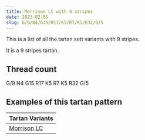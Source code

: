 ```yaml
---
title: Morrison LC with 9 stripes
date: 2023-02-05
slug: G/9/N4/G15/R17/K5/R7/K5/R32/G/5
---
```

This is a list of all the tartan sett variants with 9 stripes.

It is a 9 stripes tartan.


## Thread count
G/9 N4 G15 R17 K5 R7 K5 R32 G/5

## Examples of this tartan pattern

| Tartan Variants |
|---------------|
| [Morrison LC](/variants/g/9/n4/g15/r17/k5/r7/k5/r32/g/5-g004c00-k000000-nd0d0d0-rc80000)||
